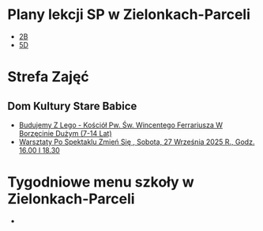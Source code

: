 # Plany lekcji SP w Zielonkach-Parceli

- [2B](https://raw.githubusercontent.com/MarcinVaadin/plany-zajec/refs/heads/main/calendars/synergia/2B.ics)
- [5D](https://raw.githubusercontent.com/MarcinVaadin/plany-zajec/refs/heads/main/calendars/synergia/5D.ics)
# Strefa Zajęć

## Dom Kultury Stare Babice

- [Budujemy Z Lego - Kościół Pw. Św. Wincentego Ferrariusza W Borzęcinie Dużym (7-14 Lat)](https://raw.githubusercontent.com/MarcinVaadin/plany-zajec/refs/heads/main/calendars/strefazajec/864/78421/78421.ics)
- [Warsztaty Po Spektaklu Zmień Się , Sobota, 27 Września 2025 R., Godz. 16.00 I 18.30](https://raw.githubusercontent.com/MarcinVaadin/plany-zajec/refs/heads/main/calendars/strefazajec/864/79320/79320.ics)
# Tygodniowe menu szkoły w Zielonkach-Parceli

- [](https://raw.githubusercontent.com/MarcinVaadin/plany-zajec/refs/heads/main/calendars/tygodniowemenu/.ics)
